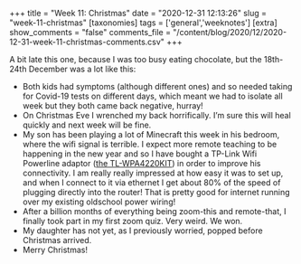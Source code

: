 +++
title = "Week 11: Christmas"
date = "2020-12-31 12:13:26"
slug = "week-11-christmas"
[taxonomies]
tags = ['general','weeknotes']
[extra]
show_comments = "false"
comments_file = "/content/blog/2020/12/2020-12-31-week-11-christmas-comments.csv"
+++

A bit late this one, because I was too busy eating chocolate, but the 18th-24th December was a lot like this:

- Both kids had symptoms (although different ones) and so needed taking for Covid-19 tests on different days, which meant we had to isolate all week but they both came back negative, hurray!
- On Christmas Eve I wrenched my back horrifically. I’m sure this will heal quickly and next week will be fine.
- My son has been playing a lot of Minecraft this week in his bedroom, where the wifi signal is terrible. I expect more remote teaching to be happening in the new year and so I have bought a TP-Link Wifi Powerline adaptor ([the TL-WPA4220KIT](https://www.amazon.co.uk/gp/product/B01LXOZ4EN/)) in order to improve his connectivity. I am really really impressed at how easy it was to set up, and when I connect to it via ethernet I get about 80% of the speed of plugging directly into the router! That is pretty good for internet running over my existing oldschool power wiring!
- After a billion months of everything being zoom-this and remote-that, I finally took part in my first zoom quiz. Very weird. We won.
- My daughter has not yet, as I previously worried, popped before Christmas arrived.
- Merry Christmas!
